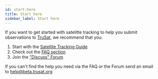 ```yaml
---
id: start-here
title: Start here
sidebar_label: Start here
---
```


If you want to get started with satelitte tracking to help you submit observations to [TruSat](https://trusat.org), we recommend that you:

1.  Start with the [Satellite Tracking Guide](high-level-guide)
2.  Check out the [FAQ section](FAQ)
3.  Join the ["Discuss" Forum](https://discuss.trusat.org)

If you can't find the help you need via the FAQ or the Forum send an email to help@beta.trusat.org
